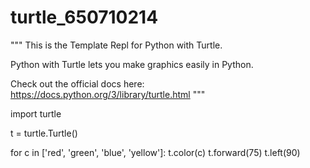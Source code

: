 # turtle_650710214
"""
This is the Template Repl for Python with Turtle.

Python with Turtle lets you make graphics easily in Python.

Check out the official docs here: https://docs.python.org/3/library/turtle.html
"""

import turtle

t = turtle.Turtle()

for c in ['red', 'green', 'blue', 'yellow']:
    t.color(c)
    t.forward(75)
    t.left(90)
